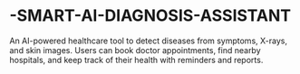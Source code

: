 # -SMART-AI-DIAGNOSIS-ASSISTANT
 An AI-powered healthcare tool to detect diseases from symptoms, X-rays, and skin images. Users can book doctor appointments, find nearby hospitals, and keep track of their health with reminders and reports.
